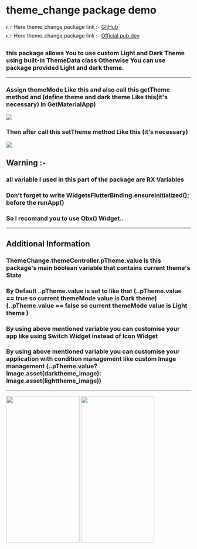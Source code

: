 # theme_change package demo
👉 Here theme_change package link :- <a href="https://github.com/sumitFlutter/theme_change">GitHub </a><br>
👉 Here theme_change package link :- <a href="https://pub.dev/packages/theme_change">Official pub.dev </a><br>
<h3>this package allows You to use custom Light and Dark Theme using built-in ThemeData class Otherwise You can use package provided Light and dark theme.</h3>
<hr>
<h3>Assign themeMode Like this and also call this getTheme method and (define theme and dark theme Like this(it's necessary) in GetMaterialApp)</h3>
<image src="https://github.com/user-attachments/assets/a9577a22-03da-4abb-b3f6-d976bf02135c"/>
<h3>Then after call this setTheme method Like this (it's necessary)</h3>
<image src="https://github.com/user-attachments/assets/839ade34-af36-4db0-893c-cd360bc422a6" />
<h2> Warning :-</h2>
<h3> all variable I used in this part of the package are RX Variables</h3>
 <h3> Don't forget to write WidgetsFlutterBinding.ensureInitialized(); before the runApp() </h3>
<h3> So I recomand you to use Obx() Widget.. </h3>
<hr>
<h2>Additional Information</h2>
<h3>ThemeChange.themeController.pTheme.value is this package's main boolean variable that contains current theme's State</h3>
<h3>By Default ..pTheme.value is set to like that
 (..pTheme.value == true so current themeMode value is Dark theme)
 (..pTheme.value == false so current themeMode value is Light theme )</h3>
<h3>By using above mentioned variable you can customise your app like using Switch Widget instead of Icon Widget</h3>
<h3>By using above mentioned variable you can customise your application with condition management
like custom Image management (..pTheme.value?Image.asset(darktheme_image): Image.asset(lighttheme_image))</h3><hr>
<p>
<img src="https://github.com/user-attachments/assets/76137672-ec4c-433e-b305-e32fdc354f54" height="400px" width="200px" />
<img src="https://github.com/user-attachments/assets/86fcf705-b8d6-4815-b230-03587003efc8" height="400px" width="200px" />
</p>

 
